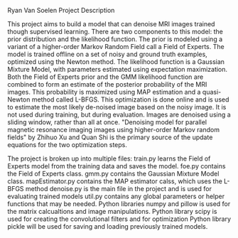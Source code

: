 Ryan Van Soelen
Project Description

This project aims to build a model that can denoise MRI images trained though supervised learning.
There are two components to this model: the prior distribution and the likelihood function. 
The prior is modeled using a variant of a higher-order Markov Random Field call a Field of Experts. 
The model is trained offline on a set of noisy and ground truth examples, optimized using the Newton method.
The likelihood function is a Gaussian Mixture Model, with parameters estimated using expectation maximization. 
Both the Field of Experts prior and the GMM likelihood function are combined to form an estimate of the posterior 
probability of the MRI images. This probability is maximized using MAP estimation and a quasi-Newton method called
L-BFGS. This optimization is done online and is used to estimate the most likely de-noised image based on the noisy 
image. It is not used during training, but during evaluation. Images are denoised using a sliding window, rather 
than all at once. "Denoising model for parallel magnetic resonance imaging images using higher-order Markov random 
fields" by Zhihuo Xu and Quan Shi is the primary source of the update equations for the two optimization steps. 

The project is broken up into multiple files:
train.py learns the Field of Experts model from the training data and saves the model. 
foe.py contains the Field of Experts class. 
gmm.py contains the Gaussian Mixture Model class.
mapEstimator.py contains the MAP estimator calss, which uses the L-BFGS method
denoise.py is the main file in the project and is used for evaluating trained models
util.py contains any global parameters or helper functions that may be needed.
Python libraries numpy and pillow is used for the matrix calcualtions and image manipulations.
Python library scipy is used for creating the convolutional filters and for optimization
Python library pickle will be used for saving and loading previously trained models. 



